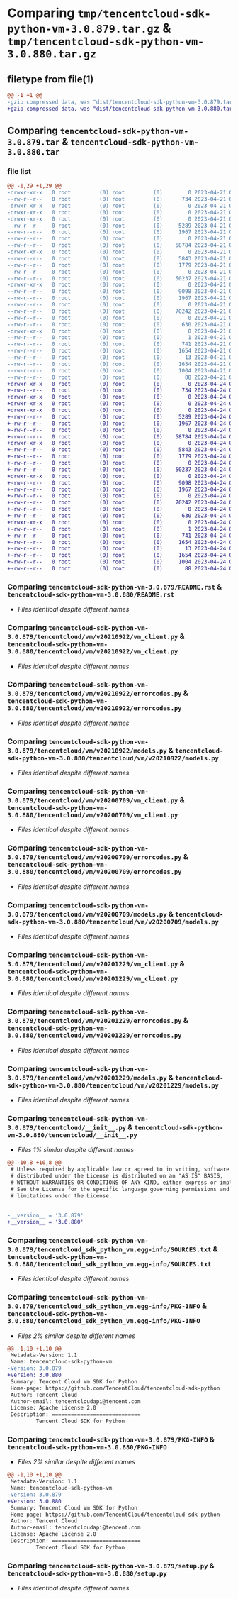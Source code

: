 # Comparing `tmp/tencentcloud-sdk-python-vm-3.0.879.tar.gz` & `tmp/tencentcloud-sdk-python-vm-3.0.880.tar.gz`

## filetype from file(1)

```diff
@@ -1 +1 @@
-gzip compressed data, was "dist/tencentcloud-sdk-python-vm-3.0.879.tar", last modified: Fri Apr 21 01:09:11 2023, max compression
+gzip compressed data, was "dist/tencentcloud-sdk-python-vm-3.0.880.tar", last modified: Mon Apr 24 03:48:39 2023, max compression
```

## Comparing `tencentcloud-sdk-python-vm-3.0.879.tar` & `tencentcloud-sdk-python-vm-3.0.880.tar`

### file list

```diff
@@ -1,29 +1,29 @@
-drwxr-xr-x   0 root         (0) root         (0)        0 2023-04-21 01:09:11.000000 tencentcloud-sdk-python-vm-3.0.879/
--rw-r--r--   0 root         (0) root         (0)      734 2023-04-21 01:09:11.000000 tencentcloud-sdk-python-vm-3.0.879/README.rst
-drwxr-xr-x   0 root         (0) root         (0)        0 2023-04-21 01:09:11.000000 tencentcloud-sdk-python-vm-3.0.879/tencentcloud/
-drwxr-xr-x   0 root         (0) root         (0)        0 2023-04-21 01:09:11.000000 tencentcloud-sdk-python-vm-3.0.879/tencentcloud/vm/
-drwxr-xr-x   0 root         (0) root         (0)        0 2023-04-21 01:09:11.000000 tencentcloud-sdk-python-vm-3.0.879/tencentcloud/vm/v20210922/
--rw-r--r--   0 root         (0) root         (0)     5289 2023-04-21 01:09:11.000000 tencentcloud-sdk-python-vm-3.0.879/tencentcloud/vm/v20210922/vm_client.py
--rw-r--r--   0 root         (0) root         (0)     1967 2023-04-21 01:09:11.000000 tencentcloud-sdk-python-vm-3.0.879/tencentcloud/vm/v20210922/errorcodes.py
--rw-r--r--   0 root         (0) root         (0)        0 2023-04-21 01:09:11.000000 tencentcloud-sdk-python-vm-3.0.879/tencentcloud/vm/v20210922/__init__.py
--rw-r--r--   0 root         (0) root         (0)    58784 2023-04-21 01:09:11.000000 tencentcloud-sdk-python-vm-3.0.879/tencentcloud/vm/v20210922/models.py
-drwxr-xr-x   0 root         (0) root         (0)        0 2023-04-21 01:09:11.000000 tencentcloud-sdk-python-vm-3.0.879/tencentcloud/vm/v20200709/
--rw-r--r--   0 root         (0) root         (0)     5843 2023-04-21 01:09:11.000000 tencentcloud-sdk-python-vm-3.0.879/tencentcloud/vm/v20200709/vm_client.py
--rw-r--r--   0 root         (0) root         (0)     1779 2023-04-21 01:09:11.000000 tencentcloud-sdk-python-vm-3.0.879/tencentcloud/vm/v20200709/errorcodes.py
--rw-r--r--   0 root         (0) root         (0)        0 2023-04-21 01:09:11.000000 tencentcloud-sdk-python-vm-3.0.879/tencentcloud/vm/v20200709/__init__.py
--rw-r--r--   0 root         (0) root         (0)    50237 2023-04-21 01:09:11.000000 tencentcloud-sdk-python-vm-3.0.879/tencentcloud/vm/v20200709/models.py
-drwxr-xr-x   0 root         (0) root         (0)        0 2023-04-21 01:09:11.000000 tencentcloud-sdk-python-vm-3.0.879/tencentcloud/vm/v20201229/
--rw-r--r--   0 root         (0) root         (0)     9098 2023-04-21 01:09:11.000000 tencentcloud-sdk-python-vm-3.0.879/tencentcloud/vm/v20201229/vm_client.py
--rw-r--r--   0 root         (0) root         (0)     1967 2023-04-21 01:09:11.000000 tencentcloud-sdk-python-vm-3.0.879/tencentcloud/vm/v20201229/errorcodes.py
--rw-r--r--   0 root         (0) root         (0)        0 2023-04-21 01:09:11.000000 tencentcloud-sdk-python-vm-3.0.879/tencentcloud/vm/v20201229/__init__.py
--rw-r--r--   0 root         (0) root         (0)    70242 2023-04-21 01:09:11.000000 tencentcloud-sdk-python-vm-3.0.879/tencentcloud/vm/v20201229/models.py
--rw-r--r--   0 root         (0) root         (0)        0 2023-04-21 01:09:11.000000 tencentcloud-sdk-python-vm-3.0.879/tencentcloud/vm/__init__.py
--rw-r--r--   0 root         (0) root         (0)      630 2023-04-21 01:09:11.000000 tencentcloud-sdk-python-vm-3.0.879/tencentcloud/__init__.py
-drwxr-xr-x   0 root         (0) root         (0)        0 2023-04-21 01:09:11.000000 tencentcloud-sdk-python-vm-3.0.879/tencentcloud_sdk_python_vm.egg-info/
--rw-r--r--   0 root         (0) root         (0)        1 2023-04-21 01:09:11.000000 tencentcloud-sdk-python-vm-3.0.879/tencentcloud_sdk_python_vm.egg-info/dependency_links.txt
--rw-r--r--   0 root         (0) root         (0)      741 2023-04-21 01:09:11.000000 tencentcloud-sdk-python-vm-3.0.879/tencentcloud_sdk_python_vm.egg-info/SOURCES.txt
--rw-r--r--   0 root         (0) root         (0)     1654 2023-04-21 01:09:11.000000 tencentcloud-sdk-python-vm-3.0.879/tencentcloud_sdk_python_vm.egg-info/PKG-INFO
--rw-r--r--   0 root         (0) root         (0)       13 2023-04-21 01:09:11.000000 tencentcloud-sdk-python-vm-3.0.879/tencentcloud_sdk_python_vm.egg-info/top_level.txt
--rw-r--r--   0 root         (0) root         (0)     1654 2023-04-21 01:09:11.000000 tencentcloud-sdk-python-vm-3.0.879/PKG-INFO
--rw-r--r--   0 root         (0) root         (0)     1004 2023-04-21 01:09:11.000000 tencentcloud-sdk-python-vm-3.0.879/setup.py
--rw-r--r--   0 root         (0) root         (0)       88 2023-04-21 01:09:11.000000 tencentcloud-sdk-python-vm-3.0.879/setup.cfg
+drwxr-xr-x   0 root         (0) root         (0)        0 2023-04-24 03:48:39.000000 tencentcloud-sdk-python-vm-3.0.880/
+-rw-r--r--   0 root         (0) root         (0)      734 2023-04-24 03:48:39.000000 tencentcloud-sdk-python-vm-3.0.880/README.rst
+drwxr-xr-x   0 root         (0) root         (0)        0 2023-04-24 03:48:39.000000 tencentcloud-sdk-python-vm-3.0.880/tencentcloud/
+drwxr-xr-x   0 root         (0) root         (0)        0 2023-04-24 03:48:39.000000 tencentcloud-sdk-python-vm-3.0.880/tencentcloud/vm/
+drwxr-xr-x   0 root         (0) root         (0)        0 2023-04-24 03:48:39.000000 tencentcloud-sdk-python-vm-3.0.880/tencentcloud/vm/v20210922/
+-rw-r--r--   0 root         (0) root         (0)     5289 2023-04-24 03:48:39.000000 tencentcloud-sdk-python-vm-3.0.880/tencentcloud/vm/v20210922/vm_client.py
+-rw-r--r--   0 root         (0) root         (0)     1967 2023-04-24 03:48:39.000000 tencentcloud-sdk-python-vm-3.0.880/tencentcloud/vm/v20210922/errorcodes.py
+-rw-r--r--   0 root         (0) root         (0)        0 2023-04-24 03:48:39.000000 tencentcloud-sdk-python-vm-3.0.880/tencentcloud/vm/v20210922/__init__.py
+-rw-r--r--   0 root         (0) root         (0)    58784 2023-04-24 03:48:39.000000 tencentcloud-sdk-python-vm-3.0.880/tencentcloud/vm/v20210922/models.py
+drwxr-xr-x   0 root         (0) root         (0)        0 2023-04-24 03:48:39.000000 tencentcloud-sdk-python-vm-3.0.880/tencentcloud/vm/v20200709/
+-rw-r--r--   0 root         (0) root         (0)     5843 2023-04-24 03:48:39.000000 tencentcloud-sdk-python-vm-3.0.880/tencentcloud/vm/v20200709/vm_client.py
+-rw-r--r--   0 root         (0) root         (0)     1779 2023-04-24 03:48:39.000000 tencentcloud-sdk-python-vm-3.0.880/tencentcloud/vm/v20200709/errorcodes.py
+-rw-r--r--   0 root         (0) root         (0)        0 2023-04-24 03:48:39.000000 tencentcloud-sdk-python-vm-3.0.880/tencentcloud/vm/v20200709/__init__.py
+-rw-r--r--   0 root         (0) root         (0)    50237 2023-04-24 03:48:39.000000 tencentcloud-sdk-python-vm-3.0.880/tencentcloud/vm/v20200709/models.py
+drwxr-xr-x   0 root         (0) root         (0)        0 2023-04-24 03:48:39.000000 tencentcloud-sdk-python-vm-3.0.880/tencentcloud/vm/v20201229/
+-rw-r--r--   0 root         (0) root         (0)     9098 2023-04-24 03:48:39.000000 tencentcloud-sdk-python-vm-3.0.880/tencentcloud/vm/v20201229/vm_client.py
+-rw-r--r--   0 root         (0) root         (0)     1967 2023-04-24 03:48:39.000000 tencentcloud-sdk-python-vm-3.0.880/tencentcloud/vm/v20201229/errorcodes.py
+-rw-r--r--   0 root         (0) root         (0)        0 2023-04-24 03:48:39.000000 tencentcloud-sdk-python-vm-3.0.880/tencentcloud/vm/v20201229/__init__.py
+-rw-r--r--   0 root         (0) root         (0)    70242 2023-04-24 03:48:39.000000 tencentcloud-sdk-python-vm-3.0.880/tencentcloud/vm/v20201229/models.py
+-rw-r--r--   0 root         (0) root         (0)        0 2023-04-24 03:48:39.000000 tencentcloud-sdk-python-vm-3.0.880/tencentcloud/vm/__init__.py
+-rw-r--r--   0 root         (0) root         (0)      630 2023-04-24 03:48:39.000000 tencentcloud-sdk-python-vm-3.0.880/tencentcloud/__init__.py
+drwxr-xr-x   0 root         (0) root         (0)        0 2023-04-24 03:48:39.000000 tencentcloud-sdk-python-vm-3.0.880/tencentcloud_sdk_python_vm.egg-info/
+-rw-r--r--   0 root         (0) root         (0)        1 2023-04-24 03:48:39.000000 tencentcloud-sdk-python-vm-3.0.880/tencentcloud_sdk_python_vm.egg-info/dependency_links.txt
+-rw-r--r--   0 root         (0) root         (0)      741 2023-04-24 03:48:39.000000 tencentcloud-sdk-python-vm-3.0.880/tencentcloud_sdk_python_vm.egg-info/SOURCES.txt
+-rw-r--r--   0 root         (0) root         (0)     1654 2023-04-24 03:48:39.000000 tencentcloud-sdk-python-vm-3.0.880/tencentcloud_sdk_python_vm.egg-info/PKG-INFO
+-rw-r--r--   0 root         (0) root         (0)       13 2023-04-24 03:48:39.000000 tencentcloud-sdk-python-vm-3.0.880/tencentcloud_sdk_python_vm.egg-info/top_level.txt
+-rw-r--r--   0 root         (0) root         (0)     1654 2023-04-24 03:48:39.000000 tencentcloud-sdk-python-vm-3.0.880/PKG-INFO
+-rw-r--r--   0 root         (0) root         (0)     1004 2023-04-24 03:48:39.000000 tencentcloud-sdk-python-vm-3.0.880/setup.py
+-rw-r--r--   0 root         (0) root         (0)       88 2023-04-24 03:48:39.000000 tencentcloud-sdk-python-vm-3.0.880/setup.cfg
```

### Comparing `tencentcloud-sdk-python-vm-3.0.879/README.rst` & `tencentcloud-sdk-python-vm-3.0.880/README.rst`

 * *Files identical despite different names*

### Comparing `tencentcloud-sdk-python-vm-3.0.879/tencentcloud/vm/v20210922/vm_client.py` & `tencentcloud-sdk-python-vm-3.0.880/tencentcloud/vm/v20210922/vm_client.py`

 * *Files identical despite different names*

### Comparing `tencentcloud-sdk-python-vm-3.0.879/tencentcloud/vm/v20210922/errorcodes.py` & `tencentcloud-sdk-python-vm-3.0.880/tencentcloud/vm/v20210922/errorcodes.py`

 * *Files identical despite different names*

### Comparing `tencentcloud-sdk-python-vm-3.0.879/tencentcloud/vm/v20210922/models.py` & `tencentcloud-sdk-python-vm-3.0.880/tencentcloud/vm/v20210922/models.py`

 * *Files identical despite different names*

### Comparing `tencentcloud-sdk-python-vm-3.0.879/tencentcloud/vm/v20200709/vm_client.py` & `tencentcloud-sdk-python-vm-3.0.880/tencentcloud/vm/v20200709/vm_client.py`

 * *Files identical despite different names*

### Comparing `tencentcloud-sdk-python-vm-3.0.879/tencentcloud/vm/v20200709/errorcodes.py` & `tencentcloud-sdk-python-vm-3.0.880/tencentcloud/vm/v20200709/errorcodes.py`

 * *Files identical despite different names*

### Comparing `tencentcloud-sdk-python-vm-3.0.879/tencentcloud/vm/v20200709/models.py` & `tencentcloud-sdk-python-vm-3.0.880/tencentcloud/vm/v20200709/models.py`

 * *Files identical despite different names*

### Comparing `tencentcloud-sdk-python-vm-3.0.879/tencentcloud/vm/v20201229/vm_client.py` & `tencentcloud-sdk-python-vm-3.0.880/tencentcloud/vm/v20201229/vm_client.py`

 * *Files identical despite different names*

### Comparing `tencentcloud-sdk-python-vm-3.0.879/tencentcloud/vm/v20201229/errorcodes.py` & `tencentcloud-sdk-python-vm-3.0.880/tencentcloud/vm/v20201229/errorcodes.py`

 * *Files identical despite different names*

### Comparing `tencentcloud-sdk-python-vm-3.0.879/tencentcloud/vm/v20201229/models.py` & `tencentcloud-sdk-python-vm-3.0.880/tencentcloud/vm/v20201229/models.py`

 * *Files identical despite different names*

### Comparing `tencentcloud-sdk-python-vm-3.0.879/tencentcloud/__init__.py` & `tencentcloud-sdk-python-vm-3.0.880/tencentcloud/__init__.py`

 * *Files 1% similar despite different names*

```diff
@@ -10,8 +10,8 @@
 # Unless required by applicable law or agreed to in writing, software
 # distributed under the License is distributed on an "AS IS" BASIS,
 # WITHOUT WARRANTIES OR CONDITIONS OF ANY KIND, either express or implied.
 # See the License for the specific language governing permissions and
 # limitations under the License.
 
 
-__version__ = '3.0.879'
+__version__ = '3.0.880'
```

### Comparing `tencentcloud-sdk-python-vm-3.0.879/tencentcloud_sdk_python_vm.egg-info/SOURCES.txt` & `tencentcloud-sdk-python-vm-3.0.880/tencentcloud_sdk_python_vm.egg-info/SOURCES.txt`

 * *Files identical despite different names*

### Comparing `tencentcloud-sdk-python-vm-3.0.879/tencentcloud_sdk_python_vm.egg-info/PKG-INFO` & `tencentcloud-sdk-python-vm-3.0.880/tencentcloud_sdk_python_vm.egg-info/PKG-INFO`

 * *Files 2% similar despite different names*

```diff
@@ -1,10 +1,10 @@
 Metadata-Version: 1.1
 Name: tencentcloud-sdk-python-vm
-Version: 3.0.879
+Version: 3.0.880
 Summary: Tencent Cloud Vm SDK for Python
 Home-page: https://github.com/TencentCloud/tencentcloud-sdk-python
 Author: Tencent Cloud
 Author-email: tencentcloudapi@tencent.com
 License: Apache License 2.0
 Description: ============================
         Tencent Cloud SDK for Python
```

### Comparing `tencentcloud-sdk-python-vm-3.0.879/PKG-INFO` & `tencentcloud-sdk-python-vm-3.0.880/PKG-INFO`

 * *Files 2% similar despite different names*

```diff
@@ -1,10 +1,10 @@
 Metadata-Version: 1.1
 Name: tencentcloud-sdk-python-vm
-Version: 3.0.879
+Version: 3.0.880
 Summary: Tencent Cloud Vm SDK for Python
 Home-page: https://github.com/TencentCloud/tencentcloud-sdk-python
 Author: Tencent Cloud
 Author-email: tencentcloudapi@tencent.com
 License: Apache License 2.0
 Description: ============================
         Tencent Cloud SDK for Python
```

### Comparing `tencentcloud-sdk-python-vm-3.0.879/setup.py` & `tencentcloud-sdk-python-vm-3.0.880/setup.py`

 * *Files identical despite different names*

